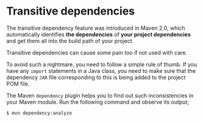 # Transitive dependencies

The transitive dependency feature was introduced in Maven 2.0, which automatically identifies **the dependencies** of **your project dependencies** and get them all into the build path of your project.

Transitive dependencies can cause some pain too if not used with care.

To avoid such a nightmare, you need to follow a simple rule of thumb. If you have any `import` statements in a Java class, you need to make sure that the dependency `JAR` file corresponding to this is being added to the project POM file.

The Maven `dependency` plugin helps you to find out such inconsistencies in your Maven module. Run the following command and observe its output;

```bash
$ mvn dependency:analyze
```
